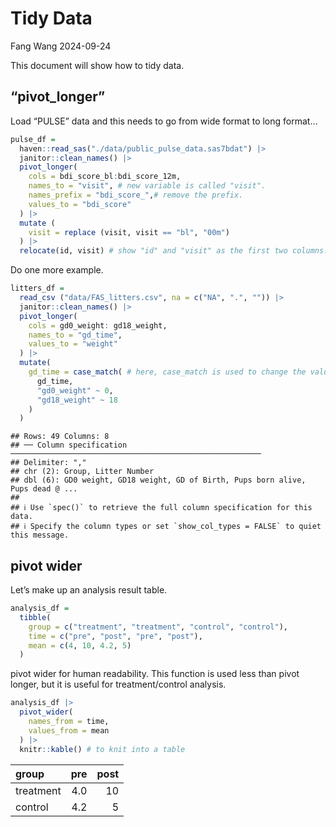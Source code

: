 Tidy Data
================
Fang Wang
2024-09-24

This document will show how to tidy data.

## “pivot_longer”

Load “PULSE” data and this needs to go from wide format to long format…

``` r
pulse_df = 
  haven::read_sas("./data/public_pulse_data.sas7bdat") |> 
  janitor::clean_names() |> 
  pivot_longer(
    cols = bdi_score_bl:bdi_score_12m,
    names_to = "visit", # new variable is called "visit".
    names_prefix = "bdi_score_",# remove the prefix.
    values_to = "bdi_score"
  ) |> 
  mutate (
    visit = replace (visit, visit == "bl", "00m")
  ) |> 
  relocate(id, visit) # show "id" and "visit" as the first two columns.
```

Do one more example.

``` r
litters_df =
  read_csv ("data/FAS_litters.csv", na = c("NA", ".", "")) |> 
  janitor::clean_names() |> 
  pivot_longer(
    cols = gd0_weight: gd18_weight,
    names_to = "gd_time",
    values_to = "weight"
  ) |> 
  mutate(
    gd_time = case_match( # here, case_match is used to change the values in the variable.
      gd_time,
      "gd0_weight" ~ 0,
      "gd18_weight" ~ 18
    )
  )
```

    ## Rows: 49 Columns: 8
    ## ── Column specification ────────────────────────────────────────────────────────
    ## Delimiter: ","
    ## chr (2): Group, Litter Number
    ## dbl (6): GD0 weight, GD18 weight, GD of Birth, Pups born alive, Pups dead @ ...
    ## 
    ## ℹ Use `spec()` to retrieve the full column specification for this data.
    ## ℹ Specify the column types or set `show_col_types = FALSE` to quiet this message.

## pivot wider

Let’s make up an analysis result table.

``` r
analysis_df =
  tibble(
    group = c("treatment", "treatment", "control", "control"),
    time = c("pre", "post", "pre", "post"),
    mean = c(4, 10, 4.2, 5)
  )
```

pivot wider for human readability. This function is used less than pivot
longer, but it is useful for treatment/control analysis.

``` r
analysis_df |> 
  pivot_wider(
    names_from = time,
    values_from = mean
  ) |> 
  knitr::kable() # to knit into a table
```

| group     | pre | post |
|:----------|----:|-----:|
| treatment | 4.0 |   10 |
| control   | 4.2 |    5 |
